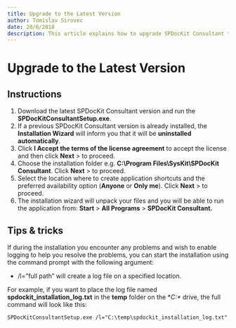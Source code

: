 ```yaml
---
title: Upgrade to the Latest Version
author: Tomislav Sirovec
date: 20/6/2018
description: This article explains how to upgrade SPDocKit Consultant to the latest major version.
---
```


# Upgrade to the Latest Version

## Instructions

1. Download the latest SPDocKit Consultant version and run the **SPDocKitConsultantSetup.exe**.
2. If a previous SPDocKit Consultant version is already installed, the **Installation Wizard** will inform you that it will be **uninstalled automatically**.
3. Click **I Accept the terms of the license agreement** to accept the license and then click **Next** &gt; to proceed.
4. Choose the installation folder e.g. **C:\Program Files\SysKit\SPDocKit Consultant**. Click **Next** &gt; to proceed.
5. Select the location where to create application shortcuts and the preferred availability option \(**Anyone** or **Only me**\). Click **Next** &gt; to proceed.
6. The installation wizard will unpack your files and you will be able to run the application from: **Start** &gt; **All Programs** &gt; **SPDocKit Consultant.**

## Tips & tricks

If during the installation you encounter any problems and wish to enable logging to help you resolve the problems, you can start the installation using the command prompt with the following argument:

* /l=”full path” will create a log file on a specified location.

For example, if you want to place the log file named **spdockit\_installation\_log.txt** in the **temp** folder on the **C:\** drive, the full command will look like this:

`SPDocKitConsultantSetup.exe /l="C:\temp\spdockit_installation_log.txt"`

